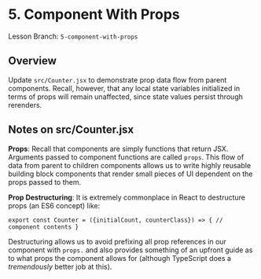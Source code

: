# 5. Component With Props

Lesson Branch: `5-component-with-props`

## Overview

Update `src/Counter.jsx` to demonstrate prop data flow from parent components. Recall, however, that any local state variables initialized in terms of props will remain unaffected, since state values persist through rerenders.

## Notes on src/Counter.jsx

**Props**: Recall that components are simply functions that return JSX. Arguments passed to component functions are called `props`. This flow of data from parent to children components allows us to write highly reusable building block components that render small pieces of UI dependent on the props passed to them.

**Prop Destructuring**: It is extremely commonplace in React to destructure props (an ES6 concept) like:

    export const Counter = ({initialCount, counterClass}) => { // component contents }

Destructuring allows us to avoid prefixing all prop references in our component with `props.` and also provides something of an upfront guide as to what props the component allows for (although TypeScript does a _tremendously_ better job at this).
